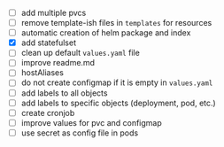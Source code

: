 - [ ] add multiple pvcs
- [ ] remove template-ish files in `templates` for resources
- [ ] automatic creation of helm package and index 
- [x] add statefulset 
- [ ] clean up default `values.yaml` file
- [ ] improve readme.md
- [ ] hostAliases
- [ ] do not create configmap if it is empty in `values.yaml`
- [ ] add labels to all objects
- [ ] add labels to specific objects (deployment, pod, etc.)
- [ ] create cronjob
- [ ] improve values for pvc and configmap 
- [ ] use secret as config file in pods
